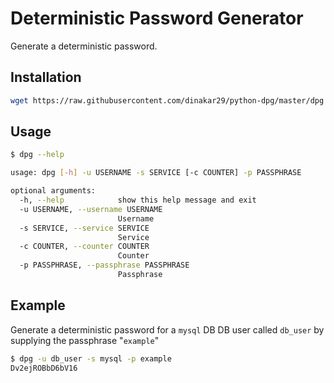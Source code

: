 # Deterministic Password Generator

Generate a deterministic password.

## Installation

```bash
wget https://raw.githubusercontent.com/dinakar29/python-dpg/master/dpg -O /usr/local/bin/dpg
```

## Usage

```bash
$ dpg --help

usage: dpg [-h] -u USERNAME -s SERVICE [-c COUNTER] -p PASSPHRASE

optional arguments:
  -h, --help            show this help message and exit
  -u USERNAME, --username USERNAME
                        Username
  -s SERVICE, --service SERVICE
                        Service
  -c COUNTER, --counter COUNTER
                        Counter
  -p PASSPHRASE, --passphrase PASSPHRASE
                        Passphrase
```

## Example

Generate a deterministic password for a `mysql` DB DB user called `db_user` by supplying the passphrase "`example`"

```bash
$ dpg -u db_user -s mysql -p example
Dv2ejROBbD6bV16
```
